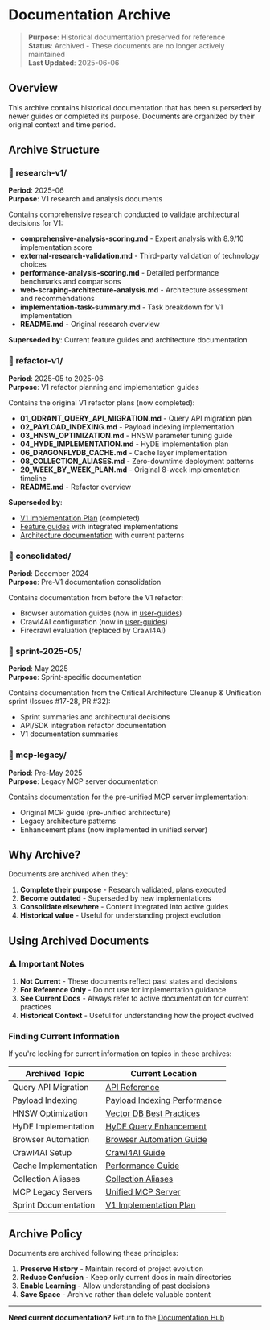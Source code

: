 # Documentation Archive

> **Purpose**: Historical documentation preserved for reference  
> **Status**: Archived - These documents are no longer actively maintained  
> **Last Updated**: 2025-06-06

## Overview

This archive contains historical documentation that has been superseded by newer guides or completed its purpose. Documents are organized by their original context and time period.

## Archive Structure

### 📁 research-v1/
**Period**: 2025-06  
**Purpose**: V1 research and analysis documents

Contains comprehensive research conducted to validate architectural decisions for V1:
- **comprehensive-analysis-scoring.md** - Expert analysis with 8.9/10 implementation score
- **external-research-validation.md** - Third-party validation of technology choices
- **performance-analysis-scoring.md** - Detailed performance benchmarks and comparisons
- **web-scraping-architecture-analysis.md** - Architecture assessment and recommendations
- **implementation-task-summary.md** - Task breakdown for V1 implementation
- **README.md** - Original research overview

**Superseded by**: Current feature guides and architecture documentation

### 📁 refactor-v1/
**Period**: 2025-05 to 2025-06  
**Purpose**: V1 refactor planning and implementation guides

Contains the original V1 refactor plans (now completed):
- **01_QDRANT_QUERY_API_MIGRATION.md** - Query API migration plan
- **02_PAYLOAD_INDEXING.md** - Payload indexing implementation
- **03_HNSW_OPTIMIZATION.md** - HNSW parameter tuning guide
- **04_HYDE_IMPLEMENTATION.md** - HyDE implementation plan
- **06_DRAGONFLYDB_CACHE.md** - Cache layer implementation
- **08_COLLECTION_ALIASES.md** - Zero-downtime deployment patterns
- **20_WEEK_BY_WEEK_PLAN.md** - Original 8-week implementation timeline
- **README.md** - Refactor overview

**Superseded by**: 
- [V1 Implementation Plan](../development/V1_IMPLEMENTATION_PLAN.md) (completed)
- [Feature guides](../features/) with integrated implementations
- [Architecture documentation](../architecture/) with current patterns

### 📁 consolidated/
**Period**: December 2024  
**Purpose**: Pre-V1 documentation consolidation

Contains documentation from before the V1 refactor:
- Browser automation guides (now in [user-guides](../user-guides/))
- Crawl4AI configuration (now in [user-guides](../user-guides/))
- Firecrawl evaluation (replaced by Crawl4AI)

### 📁 sprint-2025-05/
**Period**: May 2025  
**Purpose**: Sprint-specific documentation

Contains documentation from the Critical Architecture Cleanup & Unification sprint (Issues #17-28, PR #32):
- Sprint summaries and architectural decisions
- API/SDK integration refactor documentation
- V1 documentation summaries

### 📁 mcp-legacy/
**Period**: Pre-May 2025  
**Purpose**: Legacy MCP server documentation

Contains documentation for the pre-unified MCP server implementation:
- Original MCP guide (pre-unified architecture)
- Legacy architecture patterns
- Enhancement plans (now implemented in unified server)

## Why Archive?

Documents are archived when they:
1. **Complete their purpose** - Research validated, plans executed
2. **Become outdated** - Superseded by new implementations
3. **Consolidate elsewhere** - Content integrated into active guides
4. **Historical value** - Useful for understanding project evolution

## Using Archived Documents

### ⚠️ Important Notes

1. **Not Current** - These documents reflect past states and decisions
2. **For Reference Only** - Do not use for implementation guidance
3. **See Current Docs** - Always refer to active documentation for current practices
4. **Historical Context** - Useful for understanding how the project evolved

### Finding Current Information

If you're looking for current information on topics in these archives:

| Archived Topic | Current Location |
|----------------|------------------|
| Query API Migration | [API Reference](../api/API_REFERENCE.md) |
| Payload Indexing | [Payload Indexing Performance](../PAYLOAD_INDEXING_PERFORMANCE.md) |
| HNSW Optimization | [Vector DB Best Practices](../features/VECTOR_DB_BEST_PRACTICES.md) |
| HyDE Implementation | [HyDE Query Enhancement](../features/HYDE_QUERY_ENHANCEMENT.md) |
| Browser Automation | [Browser Automation Guide](../user-guides/browser-automation.md) |
| Crawl4AI Setup | [Crawl4AI Guide](../user-guides/crawl4ai.md) |
| Cache Implementation | [Performance Guide](../operations/PERFORMANCE_GUIDE.md) |
| Collection Aliases | [Collection Aliases](../COLLECTION_ALIASES.md) |
| MCP Legacy Servers | [Unified MCP Server](../mcp/README.md) |
| Sprint Documentation | [V1 Implementation Plan](../development/V1_IMPLEMENTATION_PLAN.md) |

## Archive Policy

Documents are archived following these principles:

1. **Preserve History** - Maintain record of project evolution
2. **Reduce Confusion** - Keep only current docs in main directories
3. **Enable Learning** - Allow understanding of past decisions
4. **Save Space** - Archive rather than delete valuable content

---

**Need current documentation?** Return to the [Documentation Hub](../README.md)
